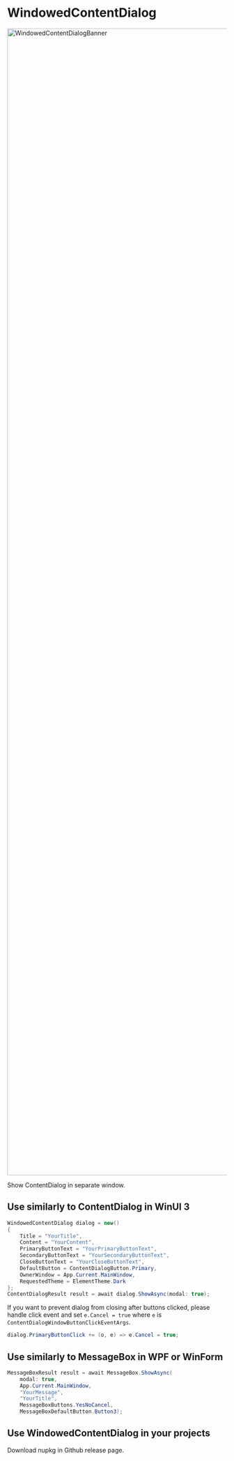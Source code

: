 # WindowedContentDialog

<img width="4400" height="2635" alt="WindowedContentDialogBanner" src="https://github.com/user-attachments/assets/0d984f70-32c2-450a-b129-923e08cc12b3" />

Show ContentDialog in separate window.

## Use similarly to ContentDialog in WinUI 3

``` C#
WindowedContentDialog dialog = new()
{
    Title = "YourTitle",
    Content = "YourContent",
    PrimaryButtonText = "YourPrimaryButtonText",
    SecondaryButtonText = "YourSecondaryButtonText",
    CloseButtonText = "YourCloseButtonText",
    DefaultButton = ContentDialogButton.Primary,
    OwnerWindow = App.Current.MainWindow,
    RequestedTheme = ElementTheme.Dark
};
ContentDialogResult result = await dialog.ShowAsync(modal: true);
```

If you want to prevent dialog from closing after buttons clicked, please handle click event and set ```e.Cancel = true``` where ```e``` is ```ContentDialogWindowButtonClickEventArgs```.

```C#
dialog.PrimaryButtonClick += (o, e) => e.Cancel = true;
```

## Use similarly to MessageBox in WPF or WinForm

```C#
MessageBoxResult result = await MessageBox.ShowAsync(
    modal: true,
    App.Current.MainWindow,
    "YourMessage",
    "YourTitle",
    MessageBoxButtons.YesNoCancel,
    MessageBoxDefaultButton.Button3);
```

## Use WindowedContentDialog in your projects

Download nupkg in Github release page.
